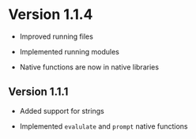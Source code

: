 # Version 1.1.4

- Improved running files

- Implemented running modules

- Native functions are now in native libraries

## Version 1.1.1

- Added support for strings

- Implemented `evalulate` and `prompt` native functions